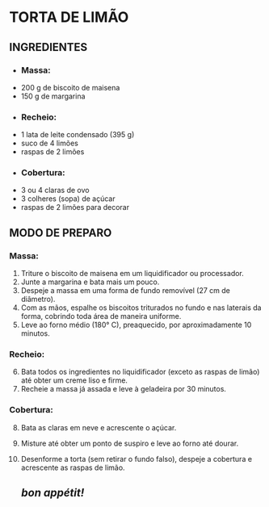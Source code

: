 # TORTA DE LIMÃO

## INGREDIENTES

- ### **Massa:**
- 200 g de biscoito de maisena
- 150 g de margarina
- ### **Recheio:**
- 1 lata de leite condensado (395 g)
- suco de 4 limões
- raspas de 2 limões
- ### **Cobertura:**
- 3 ou 4 claras de ovo
- 3 colheres (sopa) de açúcar
- raspas de 2 limões para decorar

## MODO DE PREPARO

### **Massa:**
1.  Triture o biscoito de maisena em um liquidificador ou processador.
2.  Junte a margarina e bata mais um pouco.
3.  Despeje a massa em uma forma de fundo removível (27 cm de diâmetro).
4.  Com as mãos, espalhe os biscoitos triturados no fundo e nas laterais da forma, cobrindo toda área de maneira uniforme.
5.  Leve ao forno médio (180° C), preaquecido, por aproximadamente 10 minutos.

### **Recheio:**
6.  Bata todos os ingredientes no liquidificador (exceto as raspas de limão) até obter um creme liso e firme.
7.  Recheie a massa já assada e leve à geladeira por 30 minutos.

### **Cobertura:**
8.  Bata as claras em neve e acrescente o açúcar.
9.  Misture até obter um ponto de suspiro e leve ao forno até dourar.
10. Desenforme a torta (sem retirar o fundo falso), despeje a cobertura e acrescente as raspas de limão.

    ##  *bon appétit!*


